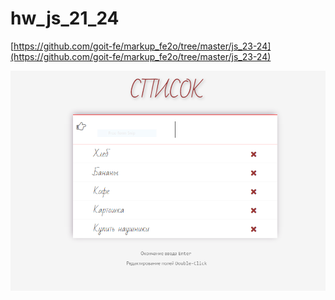 # hw_js_21_24

[https://github.com/goit-fe/markup_fe2o/tree/master/js_23-24](https://github.com/goit-fe/markup_fe2o/tree/master/js_23-24)



[![mvc](img/sh.PNG "MVC: click for preview")](https://vinosgrayapple.github.io/mvc/)



